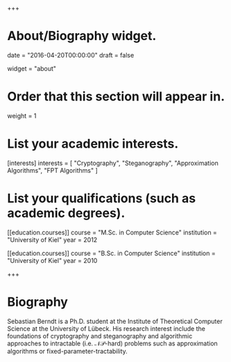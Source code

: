 +++
# About/Biography widget.

date = "2016-04-20T00:00:00"
draft = false

widget = "about"

# Order that this section will appear in.
weight = 1

# List your academic interests.
[interests]
  interests = [
    "Cryptography",
    "Steganography",
    "Approximation Algorithms",
    "FPT Algorithms"
  ]

# List your qualifications (such as academic degrees).
[[education.courses]]
  course = "M.Sc. in Computer Science"
  institution = "University of Kiel"
  year = 2012

[[education.courses]]
  course = "B.Sc. in Computer Science"
  institution = "University of Kiel"
  year = 2010

 
+++

# Biography

Sebastian Berndt is a Ph.D. student at the Institute of Theoretical
Computer Science at the University of Lübeck. His research interest
include the foundations of cryptography and steganography and
algorithmic approaches to intractable (i.e. $\mathcal{NP}$-hard)
problems such as approximation algorithms or
fixed-parameter-tractability. 
